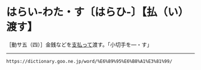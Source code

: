 # はらい‐わた・す〔はらひ‐〕【払（い）渡す】

［動サ五（四）］金銭などを[支払って](しはらう（支払う）)渡す。「小切手を―・す」

---
`https://dictionary.goo.ne.jp/word/%E6%89%95%E6%B8%A1%E3%81%99/`